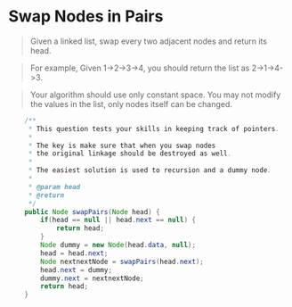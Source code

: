 # Swap Nodes in Pairs

> Given a linked list, swap every two adjacent nodes and return its head.

> For example,
> Given 1->2->3->4, you should return the list as 2->1->4->3.

> Your algorithm should use only constant space. You may not modify the values in the list, only nodes itself can be changed.

```Java
    /**
     * This question tests your skills in keeping track of pointers.
     *
     * The key is make sure that when you swap nodes
     * the original linkage should be destroyed as well.
     *
     * The easiest solution is used to recursion and a dummy node.
     *
     * @param head
     * @return
     */
    public Node swapPairs(Node head) {
        if(head == null || head.next == null) {
            return head;
        }
        Node dummy = new Node(head.data, null);
        head = head.next;
        Node nextnextNode = swapPairs(head.next);
        head.next = dummy;
        dummy.next = nextnextNode;
        return head;
    }
```
